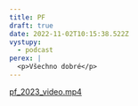 ```yaml
---
title: PF
draft: true
date: 2022-11-02T10:15:38.522Z
vystupy:
  - podcast
perex: |
  <p>Všechno dobré</p>
---
```

<p><a href="https://www.ochrance.cz/aktualne/pf/pf_2023_video.mp4">pf_2023_video.mp4</a></p>
